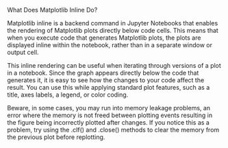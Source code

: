 What Does Matplotlib Inline Do?

Matplotlib inline is a backend command in Jupyter Notebooks that enables the rendering of Matplotlib plots directly below code cells. This means that when you execute code that generates Matplotlib plots, the plots are displayed inline within the notebook, rather than in a separate window or output cell.

This inline rendering can be useful when iterating through versions of a plot in a notebook. Since the graph appears directly below the code that generates it, it is easy to see how the changes to your code affect the result. You can use this while applying standard plot features, such as a title, axes labels, a legend, or color coding.

Beware, in some cases, you may run into memory leakage problems, an error where the memory is not freed between plotting events resulting in the figure being incorrectly plotted after changes. If you notice this as a problem, try using the .clf() and .close() methods to clear the memory from the previous plot before replotting.
